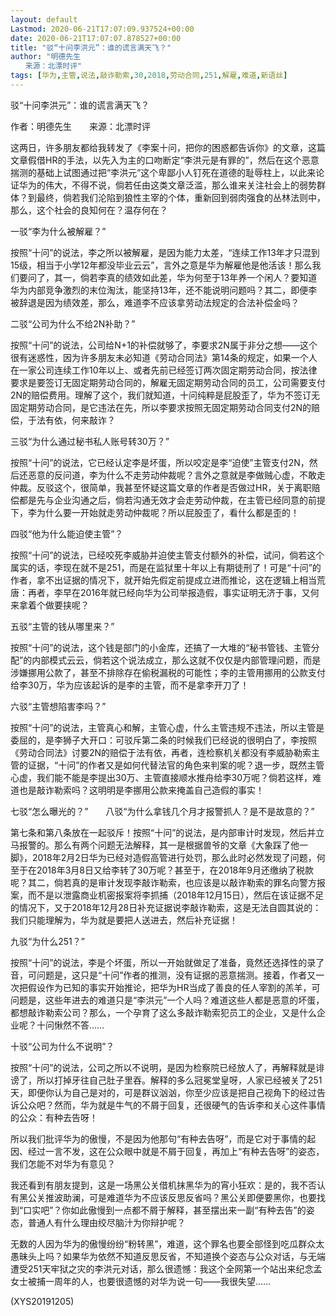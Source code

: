 ```yaml
---
layout: default
Lastmod: 2020-06-21T17:07:09.937524+00:00
date: 2020-06-21T17:07:07.878527+00:00
title: "驳“十问李洪元”：谁的谎言满天飞？"
author: "明德先生
　　来源：北漂时评"
tags: [华为,主管,说法,敲诈勒索,30,2018,劳动合同,251,解雇,难道,新语丝]
---
```


驳“十问李洪元”：谁的谎言满天飞？

作者：明德先生　　来源：北漂时评

这两日，许多朋友都给我转发了《李案十问，把你的困惑都告诉你》的文章，这篇文章假借HR的手法，以先入为主的口吻断定“李洪元是有罪的”，然后在这个恶意揣测的基础上试图通过把“李洪元”这个卑鄙小人钉死在道德的耻辱柱上，以此来论证华为的伟大，不得不说，倘若任由这类文章泛滥，那么谁来关注社会上的弱势群体？到最终，倘若我们沦陷到狼性主宰的个体，重新回到弱肉强食的丛林法则中，那么，这个社会的良知何在？温存何在？

一驳“李为什么被解雇？”

按照“十问”的说法，李之所以被解雇，是因为能力太差，“连续工作13年才只混到15级，相当于小学12年都没毕业云云”，言外之意是华为解雇他是他活该！那么我们要问了，其一，倘若李真的绩效如此差，华为何至于13年养一个闲人？要知道华为内部竞争激烈的末位淘汰，能坚持13年，还不能说明问题吗？其二，即便李被辞退是因为绩效差，那么，难道李不应该拿劳动法规定的合法补偿金吗？

二驳“公司为什么不给2N补助？”

按照“十问”的说法，公司给N+1的补偿就够了，李要求2N属于非分之想——这个很有迷惑性，因为许多朋友未必知道《劳动合同法》第14条的规定，如果一个人在一家公司连续工作10年以上、或者先前已经签订两次固定期劳动合同，按法律要求是要签订无固定期劳动合同的，解雇无固定期劳动合同的员工，公司需要支付2N的赔偿费用。理解了这个，我们就知道，十问纯粹是屁股歪了，华为不签订无固定期劳动合同，是它违法在先，所以李要求按照无固定期劳动合同支付2N的赔偿，于法有依，何来敲诈？

三驳“为什么通过秘书私人账号转30万？”

按照“十问”的说法，它已经认定李是坏蛋，所以咬定是李“迫使”主管支付2N，然后还恶意的反问道，李为什么不走劳动仲裁呢？言外之意就是李做贼心虚，不敢走仲裁。反驳这个，很简单，我甚至怀疑这篇文章的作者是否做过HR，关于离职赔偿都是先与企业沟通之后，倘若沟通无效才会走劳动仲裁，在主管已经同意的前提下，李为什么要一开始就走劳动仲裁呢？所以屁股歪了，看什么都是歪的！

四驳“他为什么能迫使主管”？

按照“十问”的说法，已经咬死李威胁并迫使主管支付额外的补偿，试问，倘若这个属实的话，李现在就不是251，而是在监狱里十年以上有期徒刑了！可是“十问”的作者，拿不出证据的情况下，就开始先假定前提成立进而推论，这在逻辑上相当荒唐：再者，李早在2016年就已经向华为公司举报造假，事实证明无济于事，又何来拿着个做要挟呢？

五驳“主管的钱从哪里来？”

按照“十问”的说法，这个钱是部门的小金库，还搞了一大堆的“秘书管钱、主管分配”的内部模式云云，倘若这个说法成立，那么这就不仅仅是内部管理问题，而是涉嫌挪用公款了，甚至不排除存在偷税漏税的可能性；李的主管用挪用的公款支付给李30万，华为应该起诉的是李的主管，而不是拿李开刀了！

六驳“主管想陷害李吗？”

按照“十问”的说法，主管真心和解，主管心虚，什么主管违规不违法，所以主管是委屈的，是李狮子大开口：可驳斥第二条的时候我们已经说的很明白了，李按照《劳动合同法》讨要2N的赔偿于法有依，再者，连检察机关都没有李威胁勒索主管的证据，“十问”的作者又是如何代替法官的角色来判案的呢？退一步，既然主管心虚，我们能不能是李提出30万、主管直接顺水推舟给李30万呢？倘若这样，难道也是敲诈勒索吗？这明明是李挪用公款来掩盖自己造假的事实！

七驳“怎么曝光的？”　　八驳“为什么拿钱几个月才报警抓人？是不是故意的？”

第七条和第八条放在一起驳斥！按照“十问”的说法，是内部审计时发现，然后并立马报警的。那么有两个问题无法解释，其一是根据兽爷的文章《大象踩了他一脚》，2018年2月2日华为已经对造假高管进行处罚，那么此时必然发现了问题，何至于在2018年3月8日又给李转了30万呢？甚至于，在2018年9月还缴纳了税款呢？其二，倘若真的是审计发现李敲诈勒索，也应该是以敲诈勒索的罪名向警方报案，而不是以泄露商业机密报案将李抓捕（2018年12月15日），然后在该证据不足的情况下，又于2018年12月28日补充证据说李敲诈勒索，这是无法自圆其说的：我们只能理解为，华为就是要把人送进去，然后补充证据！

九驳“为什么251？”

按照“十问”的说法，李是个坏蛋，所以一开始就做足了准备，竟然还选择性的录了音，可问题是，这只是“十问”作者的推测，没有证据的恶意揣测。接着，作者又一次把假设作为已知的事实开始推论，把华为HR当成了善良的任人宰割的羔羊，可问题是，这些年进去的难道只是“李洪元”一个人吗？难道这些人都是恶意的坏蛋，都想敲诈勒索公司？那么，一个孕育了这么多敲诈勒索犯员工的企业，又是什么企业呢？十问愀然不答……

十驳“公司为什么不说明”？

按照“十问”的说法，公司之所以不说明，是因为检察院已经放人了，再解释就是诽谤了，所以打掉牙往自己肚子里吞。解释的多么冠冕堂皇呀，人家已经被关了251天，即便你认为自己是对的，可是群议汹汹，你至少应该是把自己视角下的经过告诉公众吧？然而，华为就是牛气的不屑于回复，还很硬气的告诉李和关心这件事情的公众：有种去告呀！

所以我们批评华为的傲慢，不是因为他那句“有种去告呀”，而是它对于事情的起因、经过一言不发，这在公众眼中就是不屑于回复，再加上“有种去告呀”的姿态，我们怎能不对华为有意见？

我还看到有朋友提到，这是一场黑公关借机抹黑华为的宵小狂欢：是的，我不否认有黑公关推波助澜，可是难道华为不应该反思反省吗？黑公关即便要黑你，也要找到“口实吧”？你如此傲慢到一点都不屑于解释，甚至摆出来一副“有种去告”的姿态，普通人有什么理由绞尽脑汁为你辩护呢？

无数的人因为华为的傲慢纷纷“粉转黑”，难道，这个罪名也要全部怪到吃瓜群众太愚昧头上吗？如果华为依然不知道反思反省，不知道换个姿态与公众对话，与无端遭受251天牢狱之灾的李洪元对话，那么很遗憾：我这个全网第一个站出来纪念孟女士被捕一周年的人，也要很遗憾的对华为说一句——我很失望……

(XYS20191205)


